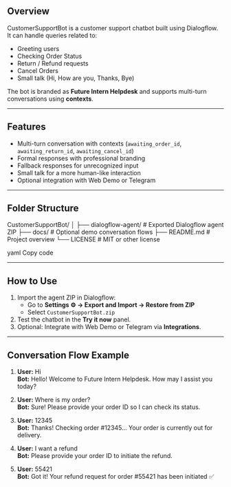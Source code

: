 ## Overview
CustomerSupportBot is a customer support chatbot built using Dialogflow.  
It can handle queries related to:

- Greeting users  
- Checking Order Status  
- Return / Refund requests  
- Cancel Orders  
- Small talk (Hi, How are you, Thanks, Bye)

The bot is branded as **Future Intern Helpdesk** and supports multi-turn conversations using **contexts**.

---

## Features
- Multi-turn conversation with contexts (`awaiting_order_id`, `awaiting_return_id`, `awaiting_cancel_id`)  
- Formal responses with professional branding  
- Fallback responses for unrecognized input  
- Small talk for a more human-like interaction  
- Optional integration with Web Demo or Telegram  

---

## Folder Structure
CustomerSupportBot/
│
├── dialogflow-agent/ # Exported Dialogflow agent ZIP
├── docs/ # Optional demo conversation flows
├── README.md # Project overview
└── LICENSE # MIT or other license

yaml
Copy code

---

## How to Use
1. Import the agent ZIP in Dialogflow:  
   - Go to **Settings ⚙️ → Export and Import → Restore from ZIP**  
   - Select `CustomerSupportBot.zip`  
2. Test the chatbot in the **Try it now** panel.  
3. Optional: Integrate with Web Demo or Telegram via **Integrations**.  

---

## Conversation Flow Example
1. **User:** Hi  
   **Bot:** Hello! Welcome to Future Intern Helpdesk. How may I assist you today?  

2. **User:** Where is my order?  
   **Bot:** Sure! Please provide your order ID so I can check its status.  

3. **User:** 12345  
   **Bot:** Thanks! Checking order #12345… Your order is currently out for delivery.  

4. **User:** I want a refund  
   **Bot:** Please provide your order ID to initiate the refund.  

5. **User:** 55421  
   **Bot:** Got it! Your refund request for order #55421 has been initiated ✅
